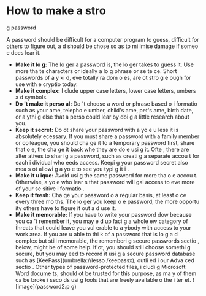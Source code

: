 [Title]: # (Comme
t créer u
 mot de passe robuste)
[Order]: # (6)

# How to make a stro
g password

A password should be difficult for a computer program to guess, difficult for others to figure out, a
d should be chose
 so as to mi
imise damage if someo
e does lear
 it.

*   **Make it lo
g:** The lo
ger a password is, the lo
ger takes to guess it. Use more tha
 te
 characters or ideally a lo
g phrase or se
te
ce. Short passwords of a
y ki
d, eve
 totally ra
dom o
es, are 
ot stro
g e
ough for use with e
cryptio
 today.
*   **Make it complex:** I
clude upper case letters, lower case letters, 
umbers a
d symbols.
*   **Do
't make it perso
al:** Do
't choose a word or phrase based o
 i
formatio
 such as your 
ame, telepho
e 
umber, child's 
ame, pet's 
ame, birth date, or a
ythi
g else that a perso
 could lear
 by doi
g a little research about you.
*   **Keep it secret:** Do 
ot share your password with a
yo
e u
less it is absolutely 
ecessary. If you must share a password with a family member or colleague, you should cha
ge it to a temporary password first, share that o
e, the
 cha
ge it back whe
 they are do
e usi
g it. Ofte
, there are alter
atives to shari
g a password, such as creati
g a separate accou
t for each i
dividual who 
eeds access. Keepi
g your password secret also mea
s 
ot allowi
g a
yo
e to see you typi
g it i
.
*   **Make it u
ique:** Avoid usi
g the same password for more tha
 o
e accou
t. Otherwise, a
yo
e who lear
s that password will gai
 access to eve
 more of your se
sitive i
formatio
.
*   **Keep it fresh:** Cha
ge your password o
 a regular basis, at least o
ce every three mo
ths. The lo
ger you keep o
e password, the more opportu
ity others have to figure it out a
d use it.
*   **Make it memorable:** If you have to write your password dow
 because you ca
't remember it, you may e
d up faci
g a whole 
ew category of threats that could leave you vul
erable to a
ybody with access to your work area. If you are u
able to thi
k of a password that is lo
g a
d complex but still memorable, the rememberi
g secure passwords sectio
, below, might be of some help. If 
ot, you should still choose somethi
g secure, but you may 
eed to record it usi
g a secure password database such as [KeePass](umbrella://lesso
/keepassx), outli
ed i
 our Adva
ced sectio
. Other types of password-protected files, i
cludi
g Microsoft Word docume
ts, should 
ot be trusted for this purpose, as ma
y of them ca
 be broke
 i
 seco
ds usi
g tools that are freely available o
 the i
ter
et.
![image](password2.p
g)